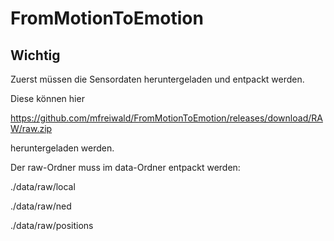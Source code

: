 # FromMotionToEmotion

## Wichtig

Zuerst müssen die Sensordaten heruntergeladen und entpackt werden.

Diese können hier 

https://github.com/mfreiwald/FromMotionToEmotion/releases/download/RAW/raw.zip 

heruntergeladen werden.

Der raw-Ordner muss im data-Ordner entpackt werden:

./data/raw/local

./data/raw/ned

./data/raw/positions
